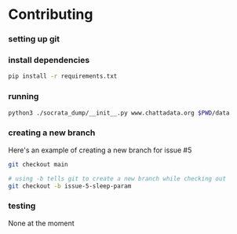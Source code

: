 # Contributing

### setting up git

### install dependencies
```sh
pip install -r requirements.txt
```

### running
```sh
python3 ./socrata_dump/__init__.py www.chattadata.org $PWD/data
```

### creating a new branch
Here's an example of creating a new branch for issue #5
```sh
git checkout main

# using -b tells git to create a new branch while checking out
git checkout -b issue-5-sleep-param
```

### testing
None at the moment

